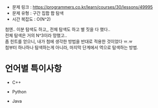 * 문제 링크 : https://programmers.co.kr/learn/courses/30/lessons/49995
* 문제 유형 : 구간 집합 합 탐색
* 시간 복잡도 : O(N^2)

첨엔.. 이분 탐색도 하고,, 전체 탐색도 하고 별 짓을 다 했다..  
전체 탐색은 거의 N^3이라 망했고..  
좀 힌트를 얻으니, 내가 첨에 생각한 방법을 반대로 적용한 것이었다 ㅠ.ㅠ  
첨부터 하나하나 탐색하는게 아니라, 마지막 단계에서 역으로 탐색하는 방법.  



# 언어별 특이사항

- C++

- Python

- Java


